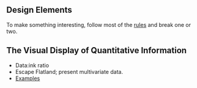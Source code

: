 ## Design Elements

To make something interesting, follow most of the
[rules](http://www.behance.net/gallery/Book-Layout-Timothy-Samaras-20-Rules-of-Good-Design/7616553)
and break one or two.

## The Visual Display of Quantitative Information

* Data:ink ratio
* Escape Flatland; present multivariate data.
* [Examples](http://www.edwardtufte.com/tufte/)
